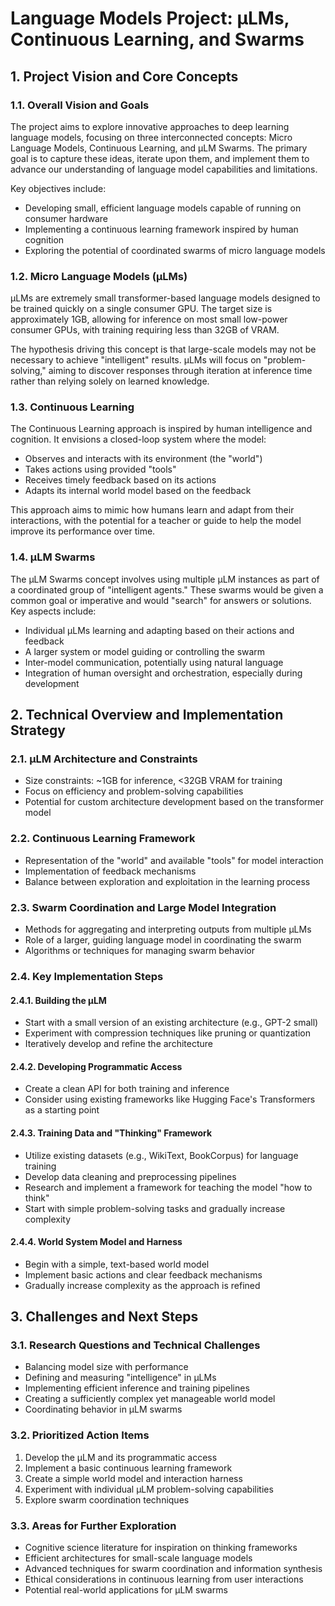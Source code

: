 # Language Models Project: µLMs, Continuous Learning, and Swarms

## 1. Project Vision and Core Concepts

### 1.1. Overall Vision and Goals

The project aims to explore innovative approaches to deep learning language models, focusing on three interconnected concepts: Micro Language Models, Continuous Learning, and µLM Swarms. The primary goal is to capture these ideas, iterate upon them, and implement them to advance our understanding of language model capabilities and limitations.

Key objectives include:

- Developing small, efficient language models capable of running on consumer hardware
- Implementing a continuous learning framework inspired by human cognition
- Exploring the potential of coordinated swarms of micro language models

### 1.2. Micro Language Models (µLMs)

µLMs are extremely small transformer-based language models designed to be trained quickly on a single consumer GPU. The target size is approximately 1GB, allowing for inference on most small low-power consumer GPUs, with training requiring less than 32GB of VRAM.

The hypothesis driving this concept is that large-scale models may not be necessary to achieve "intelligent" results. µLMs will focus on "problem-solving," aiming to discover responses through iteration at inference time rather than relying solely on learned knowledge.

### 1.3. Continuous Learning

The Continuous Learning approach is inspired by human intelligence and cognition. It envisions a closed-loop system where the model:

- Observes and interacts with its environment (the "world")
- Takes actions using provided "tools"
- Receives timely feedback based on its actions
- Adapts its internal world model based on the feedback

This approach aims to mimic how humans learn and adapt from their interactions, with the potential for a teacher or guide to help the model improve its performance over time.

### 1.4. µLM Swarms

The µLM Swarms concept involves using multiple µLM instances as part of a coordinated group of "intelligent agents." These swarms would be given a common goal or imperative and would "search" for answers or solutions. Key aspects include:

- Individual µLMs learning and adapting based on their actions and feedback
- A larger system or model guiding or controlling the swarm
- Inter-model communication, potentially using natural language
- Integration of human oversight and orchestration, especially during development

## 2. Technical Overview and Implementation Strategy

### 2.1. µLM Architecture and Constraints

- Size constraints: ~1GB for inference, <32GB VRAM for training
- Focus on efficiency and problem-solving capabilities
- Potential for custom architecture development based on the transformer model

### 2.2. Continuous Learning Framework

- Representation of the "world" and available "tools" for model interaction
- Implementation of feedback mechanisms
- Balance between exploration and exploitation in the learning process

### 2.3. Swarm Coordination and Large Model Integration

- Methods for aggregating and interpreting outputs from multiple µLMs
- Role of a larger, guiding language model in coordinating the swarm
- Algorithms or techniques for managing swarm behavior

### 2.4. Key Implementation Steps

#### 2.4.1. Building the µLM

- Start with a small version of an existing architecture (e.g., GPT-2 small)
- Experiment with compression techniques like pruning or quantization
- Iteratively develop and refine the architecture

#### 2.4.2. Developing Programmatic Access

- Create a clean API for both training and inference
- Consider using existing frameworks like Hugging Face's Transformers as a starting point

#### 2.4.3. Training Data and "Thinking" Framework

- Utilize existing datasets (e.g., WikiText, BookCorpus) for language training
- Develop data cleaning and preprocessing pipelines
- Research and implement a framework for teaching the model "how to think"
- Start with simple problem-solving tasks and gradually increase complexity

#### 2.4.4. World System Model and Harness

- Begin with a simple, text-based world model
- Implement basic actions and clear feedback mechanisms
- Gradually increase complexity as the approach is refined

## 3. Challenges and Next Steps

### 3.1. Research Questions and Technical Challenges

- Balancing model size with performance
- Defining and measuring "intelligence" in µLMs
- Implementing efficient inference and training pipelines
- Creating a sufficiently complex yet manageable world model
- Coordinating behavior in µLM swarms

### 3.2. Prioritized Action Items

1. Develop the µLM and its programmatic access
2. Implement a basic continuous learning framework
3. Create a simple world model and interaction harness
4. Experiment with individual µLM problem-solving capabilities
5. Explore swarm coordination techniques

### 3.3. Areas for Further Exploration

- Cognitive science literature for inspiration on thinking frameworks
- Efficient architectures for small-scale language models
- Advanced techniques for swarm coordination and information synthesis
- Ethical considerations in continuous learning from user interactions
- Potential real-world applications for µLM swarms
